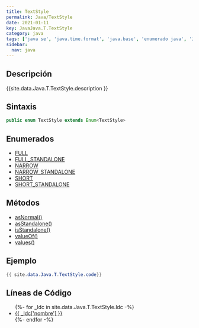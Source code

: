 ```yaml
---
title: TextStyle
permalink: Java/TextStyle
date: 2021-01-11
key: JavaJava.T.TextStyle
category: java
tags: ['java se', 'java.time.format', 'java.base', 'enumerado java', 'Java 1.8']
sidebar: 
  nav: java
---
```


## Descripción
{{site.data.Java.T.TextStyle.description }}

## Sintaxis
~~~java
public enum TextStyle extends Enum<TextStyle>
~~~

## Enumerados
* [FULL](/Java/TextStyle/FULL)
* [FULL_STANDALONE](/Java/TextStyle/FULL_STANDALONE)
* [NARROW](/Java/TextStyle/NARROW)
* [NARROW_STANDALONE](/Java/TextStyle/NARROW_STANDALONE)
* [SHORT](/Java/TextStyle/SHORT)
* [SHORT_STANDALONE](/Java/TextStyle/SHORT_STANDALONE)

## Métodos
* [asNormal()](/Java/TextStyle/asNormal)
* [asStandalone()](/Java/TextStyle/asStandalone)
* [isStandalone()](/Java/TextStyle/isStandalone)
* [valueOf()](/Java/TextStyle/valueOf)
* [values()](/Java/TextStyle/values)

## Ejemplo
~~~java
{{ site.data.Java.T.TextStyle.code}}
~~~

## Líneas de Código
<ul>
{%- for _ldc in site.data.Java.T.TextStyle.ldc -%}
   <li>
       <a href="{{_ldc['url'] }}">{{ _ldc['nombre'] }}</a>
   </li>
{%- endfor -%}
</ul>
